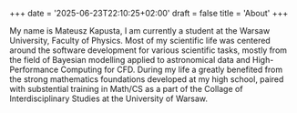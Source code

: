 +++
date = '2025-06-23T22:10:25+02:00'
draft = false
title = 'About'
+++

My name is Mateusz Kapusta, I am currently a student at the Warsaw University, Faculty of Physics. Most of my scientific life was centered around 
the software development for various scientific tasks, mostly from the field of Bayesian modelling applied to astronomical data and High-Performance Computing for CFD. During my life a greatly benefited from the strong mathematics foundations developed at my high school, paired
with substential training in Math/CS as a part of the Collage of Interdisciplinary Studies at the University of Warsaw.
